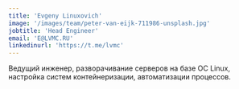 ```yaml
---
title: 'Evgeny Linuxovich'
image: '/images/team/peter-van-eijk-711986-unsplash.jpg'
jobtitle: 'Head Engineer'
email: 'E@LVMC.RU'
linkedinurl: 'https://t.me/lvmc'
---
```


Ведущий инженер, разворачивание серверов на базе ОС Linux, настройка систем контейнеризации, автоматизации процессов. 
